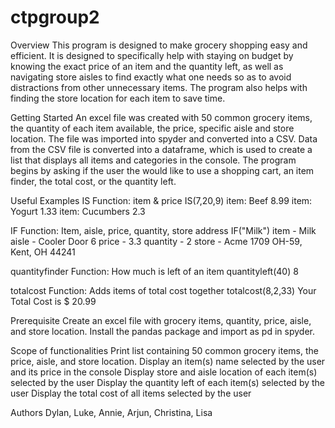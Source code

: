 # ctpgroup2
Overview
This program is designed to make grocery shopping easy and efficient. It is designed to specifically help with staying on budget by knowing the exact price of an item and the quantity left, as well as navigating store aisles to find exactly what one needs so as to avoid distractions from other unnecessary items. The program also helps with finding the store location for each item to save time.

Getting Started
An excel file was created with 50 common grocery items, the quantity of each item available, the price, specific aisle and store location. The file was imported into spyder and converted into a CSV. Data from the CSV file is converted into a dataframe, which is used to create a list that displays all items and categories in the console. The program begins by asking if the user the would like to use a shopping cart, an item finder, the total cost, or the quantity left.

Useful Examples
IS Function: item & price
IS(7,20,9)
item: Beef 8.99
item: Yogurt 1.33
item: Cucumbers 2.3

IF Function: Item, aisle, price, quantity, store address
IF("Milk")
item - Milk
aisle - Cooler Door 6
price - 3.3
quantity - 2
store - Acme 1709 OH-59, Kent, OH 44241

quantityfinder Function: How much is left of an item
quantityleft(40)
8

totalcost Function: Adds items of total cost together
totalcost(8,2,33)
Your Total Cost is
$ 20.99

Prerequisite
Create an excel file with grocery items, quantity, price, aisle, and store location.
Install the pandas package and import as pd in spyder.

Scope of functionalities
Print list containing 50 common grocery items, the price, aisle, and store location.
Display an item(s) name selected by the user and its price in the console
Display store and aisle location of each item(s) selected by the user
Display the quantity left of each item(s) selected by the user
Display the total cost of all items selected by the user

Authors
Dylan, Luke, Annie, Arjun, Christina, Lisa
